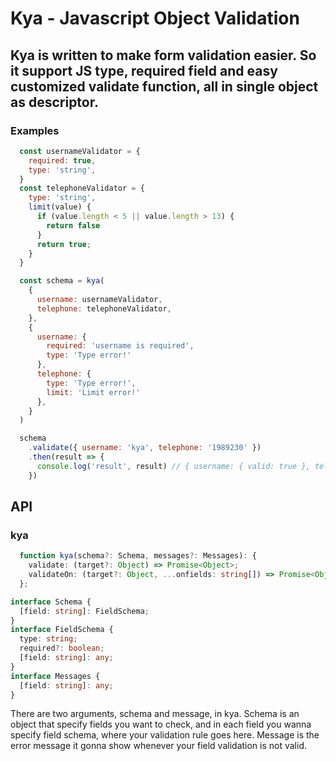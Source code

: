 # Kya - Javascript Object Validation

## Kya is written to make form validation easier. So it support JS type, required field and easy customized validate function, all in single object as descriptor.


### Examples
```javascript
  const usernameValidator = {
    required: true,
    type: 'string',
  }
  const telephoneValidator = {
    type: 'string',
    limit(value) {
      if (value.length < 5 || value.length > 13) {
        return false
      }
      return true;
    }
  }

  const schema = kya(
    {
      username: usernameValidator,
      telephone: telephoneValidator,
    },
    {
      username: {
        required: 'username is required',
        type: 'Type error!'
      },
      telephone: {
        type: 'Type error!',
        limit: 'Limit error!'
      },
    }
  )

  schema
    .validate({ username: 'kya', telephone: '1989230' })
    .then(result => {
      console.log('result', result) // { username: { valid: true }, telephone: { valid: true } }​​​​​
    })
```

## API
### kya
```typescript
  function kya(schema?: Schema, messages?: Messages): {
    validate: (target?: Object) => Promise<Object>;
    validateOn: (target?: Object, ...onfields: string[]) => Promise<Object>;
  };
```

```typescript
interface Schema {
  [field: string]: FieldSchema;
}
interface FieldSchema {
  type: string;
  required?: boolean;
  [field: string]: any;
}
interface Messages {
  [field: string]: any;
}
```

There are two arguments, schema and message, in kya.
Schema is an object that specify fields you want to check, and in each field you wanna specify field schema, where your validation rule goes here.
Message is the error message it gonna show whenever your field validation is not valid.
